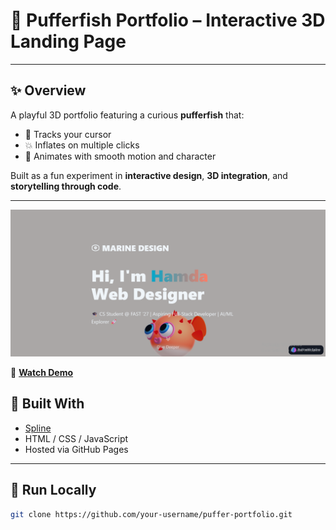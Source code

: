 # 🐡 Pufferfish Portfolio – Interactive 3D Landing Page


---

## ✨ Overview

A playful 3D portfolio featuring a curious **pufferfish** that:
- 👀 Tracks your cursor
- 💥 Inflates on multiple clicks
- 🚀 Animates with smooth motion and character

Built as a fun experiment in **interactive design**, **3D integration**, and **storytelling through code**.

---
![Pufferfish Preview](./puffer.png)

🎥 [**Watch Demo**](https://drive.google.com/file/d/1pII0Uyg9gKtczdPYo0Wf8IJ8ZThX60Mu/view?usp=sharing)

## 🔧 Built With

- [Spline](https://spline.design/)
- HTML / CSS / JavaScript
- Hosted via GitHub Pages

---

## 🚀 Run Locally

```bash
git clone https://github.com/your-username/puffer-portfolio.git
